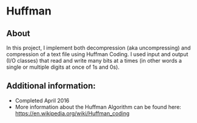 # Huffman

## About
In this project, I implement both decompression (aka uncompressing) and compression of a text file using Huffman Coding. I used input and output (I/O classes) that read and write many bits at a times (in other words a single or multiple digits at once of 1s and 0s).


## Additional information:
- Completed April 2016
- More information about the Huffman Algorithm can be found here: https://en.wikipedia.org/wiki/Huffman_coding
